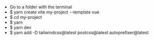 - Go to a folder with the terminal
- $ yarn create vite my-project --template vue
- $ cd my-project
- $ yarn
- $ yarn dev
- $ yarn add -D tailwindcss@latest postcss@latest autoprefixer@latest
